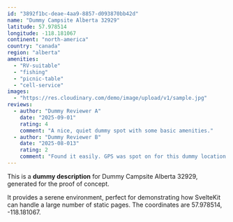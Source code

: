```yaml
---
id: "3892f1bc-deae-4aa9-8857-d093870bb42d"
name: "Dummy Campsite Alberta 32929"
latitude: 57.978514
longitude: -118.181067
continent: "north-america"
country: "canada"
region: "alberta"
amenities:
  - "RV-suitable"
  - "fishing"
  - "picnic-table"
  - "cell-service"
images:
  - "https://res.cloudinary.com/demo/image/upload/v1/sample.jpg"
reviews:
  - author: "Dummy Reviewer A"
    date: "2025-09-01"
    rating: 4
    comment: "A nice, quiet dummy spot with some basic amenities."
  - author: "Dummy Reviewer B"
    date: "2025-08-013"
    rating: 2
    comment: "Found it easily. GPS was spot on for this dummy location."
---
```


This is a **dummy description** for Dummy Campsite Alberta 32929, generated for the proof of concept.

It provides a serene environment, perfect for demonstrating how SvelteKit can handle a large number of static pages. The coordinates are 57.978514, -118.181067.
